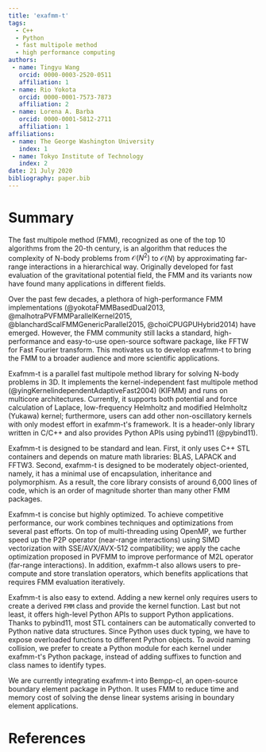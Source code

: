 ```yaml
---
title: 'exafmm-t'
tags:
  - C++
  - Python
  - fast multipole method
  - high performance computing
authors:
 - name: Tingyu Wang
   orcid: 0000-0003-2520-0511
   affiliation: 1
 - name: Rio Yokota
   orcid: 0000-0001-7573-7873
   affiliation: 2
 - name: Lorena A. Barba
   orcid: 0000-0001-5812-2711
   affiliation: 1
affiliations:
 - name: The George Washington University
   index: 1
 - name: Tokyo Institute of Technology
   index: 2
date: 21 July 2020
bibliography: paper.bib
---
```


# Summary

The fast multipole method (FMM), recognized as one of the top 10 algorithms from the 20-th century,
is an algorithm that reduces the complexity of N-body problems from $\mathcal{O}(N^2)$ to $\mathcal{O}(N)$ by approximating far-range interactions in a hierarchical way.
Originally developed for fast evaluation of the gravitational potential field, the FMM and its variants now have found many applications in different fields.

Over the past few decades, a plethora of high-performance FMM implementations (@yokotaFMMBasedDual2013, @malhotraPVFMMParallelKernel2015, @blanchardScalFMMGenericParallel2015, @choiCPUGPUHybrid2014) have emerged.
However, the FMM community still lacks a standard, high-performance and easy-to-use open-source software package, like FFTW for Fast Fourier transform.
This motivates us to develop exafmm-t to bring the FMM to a broader audience and more scientific applications.

Exafmm-t is a parallel fast multipole method library for solving N-body problems in 3D.
It implements the kernel-independent fast multipole method (@yingKernelindependentAdaptiveFast2004) (KIFMM) and runs on multicore architectures. 
Currently, it supports both potential and force calculation of Laplace, low-frequency Helmholtz and modified Helmholtz (Yukawa) kernel; furthermore, users can add other non-oscillatory kernels with only modest effort in exafmm-t's framework.
It is a header-only library written in C/C++ and also provides Python APIs using pybind11 (@pybind11).

Exafmm-t is designed to be standard and lean.
First, it only uses C++ STL containers and depends on mature math libraries: BLAS, LAPACK and FFTW3.
Second, exafmm-t is designed to be moderately object-oriented, namely, it has a minimal use of encapsulation, inheritance and polymorphism.
As a result, the core library consists of around 6,000 lines of code, which is an order of magnitude shorter than many other FMM packages.

Exafmm-t is concise but highly optimized.
To achieve competitive performance, our work combines techniques and optimizations from several past efforts.
On top of multi-threading using OpenMP, we further speed up the P2P operator (near-range interactions) using SIMD vectorization with SSE/AVX/AVX-512 compatibility;
we apply the cache optimization proposed in PVFMM to improve performance of M2L operator (far-range interactions).
In addition, exafmm-t also allows users to pre-compute and store translation operators, which benefits applications that requires FMM evaluation iteratively.

Exafmm-t is also easy to extend.
Adding a new kernel only requires users to create a derived `FMM` class and provide the kernel function.
Last but not least, it offers high-level Python APIs to support Python applications.
Thanks to pybind11, most STL containers can be automatically converted to Python native data structures.
Since Python uses duck typing, we have to expose overloaded functions to different Python objects.
To avoid naming collision, we prefer to create a Python module for each kernel under exafmm-t's Python package, instead of adding suffixes to function and class names to identify types.

We are currently integrating exafmm-t into Bempp-cl, an open-source boundary element package in Python.
It uses FMM to reduce time and memory cost of solving the dense linear systems arising in boundary element applications.

# References

